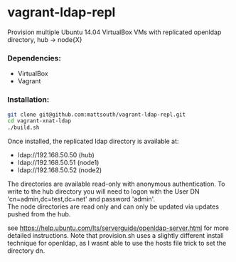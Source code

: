 vagrant-ldap-repl
============

Provision multiple Ubuntu 14.04 VirtualBox VMs with replicated openldap directory, hub -> node{X}

### Dependencies:
* VirtualBox
* Vagrant

### Installation:
```bash
git clone git@github.com:mattsouth/vagrant-ldap-repl.git
cd vagrant-xnat-ldap
./build.sh
```
Once installed, the replicated ldap directory is available at:
* ldap://192.168.50.50 (hub)
* ldap://192.168.50.51 (node1)
* ldap://192.168.50.52 (node2)

The directories are available read-only with anonymous authentication.
To write to the hub directory you will need to logon with the User DN 'cn=admin,dc=test,dc=net' and password 'admin'.  
The node directories are read only and can only be updated via updates pushed from the hub.

see https://help.ubuntu.com/lts/serverguide/openldap-server.html for more
detailed instructions.  Note that provision.sh uses a slightly different install
technique for openldap, as I wasnt able to use the hosts file trick to set the
directory dn.
